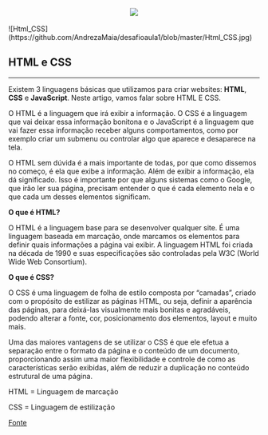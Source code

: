 
<p align="center"><img src="img/html.png"/></p>
![Html_CSS](https://github.com/AndrezaMaia/desafioaula1/blob/master/Html_CSS.jpg)


## HTML e CSS 
---


Existem 3 linguagens básicas que utilizamos para criar websites: **HTML**, **CSS** e **JavaScript**. 
Neste artigo, vamos falar sobre HTML E CSS.

O HTML é a linguagem que irá exibir a informação. O CSS é a linguagem que vai deixar essa informação bonitona e o JavaScript é a linguagem que vai fazer essa informação receber alguns comportamentos, como por exemplo criar um submenu ou controlar algo que aparece e desaparece na tela.

 O HTML sem dúvida é a mais importante de todas, por que como dissemos no começo, é ela que exibe a informação. Além de exibir a informação, ela dá significado. Isso é importante por que alguns sistemas como o Google, que irão ler sua página, precisam entender o que é cada elemento nela e o que cada um desses elementos significam.

**O que é HTML?**


 O HTML é a linguagem base para se desenvolver qualquer site. É uma linguagem baseada em marcação, onde marcamos os elementos para definir quais informações a página vai exibir. A linguagem HTML foi criada na década de 1990 e suas especificações são controladas pela W3C (World Wide Web Consortium).



**O que é CSS?**


O CSS é uma linguagem de folha de estilo composta por “camadas”, criado com o propósito de estilizar as páginas HTML, ou seja, definir a aparência das páginas, para deixá-las visualmente mais bonitas e agradáveis, podendo alterar a fonte, cor, posicionamento dos elementos, layout e muito mais.

Uma das maiores vantagens de se utilizar o CSS é que ele efetua a separação entre o formato da página e o conteúdo de um documento, proporcionando assim uma maior flexibilidade e controle de como as características serão exibidas, além de reduzir a duplicação no conteúdo estrutural de uma página.


HTML = Linguagem de marcação


CSS = Linguagem de estilização


[Fonte](https://www.hostinger.com.br/tutoriais/o-que-e-html-conceitos-basicos/)